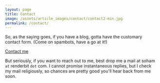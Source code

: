 ```yaml
---
layout: page
title: Contact
image: /assets/article_images/contact/contact2-min.jpg
permalink: /contact/
---
```


So, as the saying goes, if you have a blog, gotta have the customary contact form. (Come on spambots, have a go at it!)

<a href="https://sohambanerjee1.typeform.com/to/xvFJhK" class="typeform-share button" data-mode="drawer_left" data-hide-headers="true" data-hide-footer="true" target="_blank"> <i class="fa fa-envelope-o fa-fw"></i> Contact me </a>

But seriously, if you want to reach out to me, best drop me a mail at soham `at` renderbit `dot` com. I cannot promise instantaneous replies, but I check my mail religiously, so chances are pretty good you'll hear back from me soon.

<script> (function() { var qs,js,q,s,d=document, gi=d.getElementById, ce=d.createElement, gt=d.getElementsByTagName, id="typef_orm", b="https://embed.typeform.com/"; if(!gi.call(d,id)) { js=ce.call(d,"script"); js.id=id; js.src=b+"embed.js"; q=gt.call(d,"script")[0]; q.parentNode.insertBefore(js,q) } })() </script>
